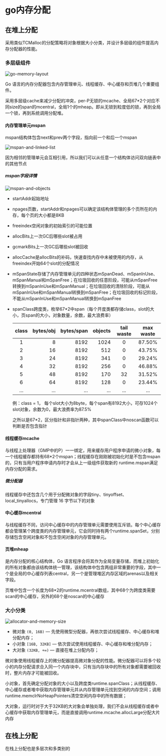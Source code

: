 # go内存分配

## 在堆上分配

采用类似TCMalloc的分配策略将对象根据大小分类，并设计多层级的组件提高内存分配器的性能。

### 多层级组件

![go-memory-layout](https://img.draveness.me/2020-02-29-15829868066479-go-memory-layout.png)

Go 语言的内存分配器包含内存管理单元、线程缓存、中心缓存和页堆几个重要组件。

采用多层级cache来减少分配的冲突，per-P无锁的mcache、全局67*2个对应不同size的span的mcentral，全局1个的mheap。即从无锁到粒度低的锁，再到全局一个锁，再到系统调用分配堆。

#### 内存管理单元mspan

mspan结构体包含next和prev两个字段，指向前一个和后一个mspan

![mspan-and-linked-list](https://img.draveness.me/2020-02-29-15829868066485-mspan-and-linked-list.png)

因为相邻的管理单元会互相引用，所以我们可以从任意一个结构体访问双向链表中的其他节点

##### mspan字段详情

![mspan-and-objects](https://img.draveness.me/2020-02-29-15829868066499-mspan-and-objects.png)

- startAddr起始地址

- npages页数，startAddr和npages可以确定该结构体管理的多个页所在的内存，每个页的大小都是8KB

- freeindex空闲对象的初始索引的可能位置

- allocBits上一次GC后哪些slot被占用

- gcmarkBits上一次GC后哪些slot被回收

- allocCache是allocBits的补码，快速查找内存中未被使用的内存，从freeindex开始64个slot的分配情况

- mSpanState存储了内存管理单元的四种状态mSpanDead、mSpanInUse、mSpanManual和mSpanFree；在垃圾回收的任意阶段，可能从mSpanFree转换到mSpanInUse和mSpanManual；在垃圾回收的清除阶段，可能从mSpanInUse和mSpanManual转换到mSpanFree；在垃圾回收的标记阶段，不能从mSpanInUse和mSpanManual转换到mSpanFree

- spanClass跨度类，枚举67*2中span（每个开度类都存储class，slot的大小，页span的大小，对象数量，余数，最大浪费率）

  | class | bytes/obj | bytes/span | objects | tail waste | max waste |
  | :---: | --------: | ---------: | ------: | :--------: | :-------: |
  |   1   |         8 |       8192 |    1024 |     0      |  87.50%   |
  |   2   |        16 |       8192 |     512 |     0      |  43.75%   |
  |   3   |        24 |       8192 |     341 |     0      |  29.24%   |
  |   4   |        32 |       8192 |     256 |     0      |  46.88%   |
  |   5   |        48 |       8192 |     170 |     32     |  31.52%   |
  |   6   |        64 |       8192 |     128 |     0      |  23.44%   |
  |  ...  |       ... |        ... |     ... |    ...     |    ...    |

  例：class = 1， 每个slot大小为8byte，每个span有8192大小，可存1024个slot对象，余数为0，最大浪费率为87.5%

  之所以是67*2，区分指针和非指针两种，其中spanClass中noscan函数可以判断是否包含指针

#### 线程缓存mcache

与线程上处理器（GMP中的P）一一绑定，用来缓存用户程序申请的微小对象，每一个线程缓存都持有68*2个mspan；线程缓存在刚刚被初始化时是不包含mspan的，只有当用户程序申请内存时才会从上一级组件获取新的 runtime.mspan满足内存分配的需求。

##### 微分配器

线程缓存中还包含几个用于分配微对象的字段tiny、tinyoffset、local_tinyallocs，专门管理 16 字节以下的对象

#### 中心缓存mcentral

与线程缓存不同，访问中心缓存中的内存管理单元需要使用互斥锁。每个中心缓存都会管理某个跨度类的内存管理单元，它会同时持有两个runtime.spanSet，分别存储包含空闲对象和不包含空闲对象的内存管理单元。

#### 页堆mheap

是内存分配的核心结构体，Go 语言程序会将其作为全局变量存储，而堆上初始化的所有对象都由该结构体统一管理，该结构体中包含两组非常重要的字段，其中一个是全局的中心缓存列表central，另一个是管理堆区内存区域的arenas以及相关字段。

页堆中包含一个长度为68*2的runtime.mcentral数组，其中68个为跨度类需要scan的中心缓存，另外的68个是noscan的中心缓存

### 大小分类

![allocator-and-memory-size](https://img.draveness.me/2020-02-29-15829868066537-allocator-and-memory-size.png)

- 微对象 `(0, 16B)` — 先使用微型分配器，再依次尝试线程缓存、中心缓存和堆分配内存；
- 小对象 `[16B, 32KB]` — 依次尝试使用线程缓存、中心缓存和堆分配内存；
- 大对象 `(32KB, +∞)` — 直接在堆上分配内存；

微对象使用线程缓存上的微分配器提高微对象分配的性能。微分配器可以将多个较小的内存分配请求合入同一个内存块中，只有当内存块中的所有对象都需要被回收时，整片内存才可能被回收。

小对象，首先确定分配对象的大小以及跨度类runtime.spanClass；从线程缓存、中心缓存或者堆中获取内存管理单元并从内存管理单元找到空闲的内存空间；调用runtime.memclrNoHeapPointers清空空闲内存中的所有数据；

大对象，运行时对于大于32KB的大对象会单独处理，我们不会从线程缓存或者中心缓存中获取内存管理单元，而是直接调用runtime.mcache.allocLarge分配大片内存

## 在栈上分配

在栈上分配也是多层次和多类别的

